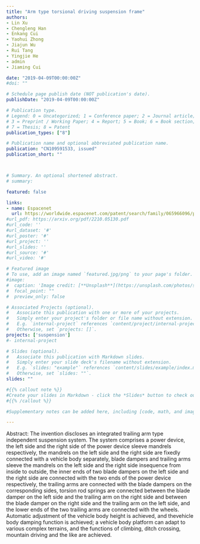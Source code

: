 ```yaml
---
title: "Arm type torsional driving suspension frame"
authors:
- Lin Xu
- Chengleng Han
- Enkang Cui
- Yaohui Zhong
- Jiajun Wu
- Rui Tang
- Yingjie He
- admin
- Jiaming Cui

date: "2019-04-09T00:00:00Z"
#doi: ""

# Schedule page publish date (NOT publication's date).
publishDate: "2019-04-09T00:00:00Z"

# Publication type.
# Legend: 0 = Uncategorized; 1 = Conference paper; 2 = Journal article;
# 3 = Preprint / Working Paper; 4 = Report; 5 = Book; 6 = Book section;
# 7 = Thesis; 8 = Patent
publication_types: ["8"]

# Publication name and optional abbreviated publication name.
publication: "CN109591533, issued"
publication_short: ""



# Summary. An optional shortened abstract.
# summary: 

featured: false

links:
- name: Espacenet
  url: https://worldwide.espacenet.com/patent/search/family/065966096/publication/CN109591533A?q=CN109591533
#url_pdf: https://arxiv.org/pdf/2210.05130.pdf
#url_code: ''
#url_dataset: '#'
#url_poster: '#'
#url_project: ''
#url_slides: ''
#url_source: '#'
#url_video: '#'

# Featured image
# To use, add an image named `featured.jpg/png` to your page's folder. 
#image:
#  caption: 'Image credit: [**Unsplash**](https://unsplash.com/photos/s9CC2SKySJM)'
#  focal_point: ""
#  preview_only: false

# Associated Projects (optional).
#   Associate this publication with one or more of your projects.
#   Simply enter your project's folder or file name without extension.
#   E.g. `internal-project` references `content/project/internal-project/index.md`.
#   Otherwise, set `projects: []`.
projects: ['suspension']
#- internal-project

# Slides (optional).
#   Associate this publication with Markdown slides.
#   Simply enter your slide deck's filename without extension.
#   E.g. `slides: "example"` references `content/slides/example/index.md`.
#   Otherwise, set `slides: ""`.
slides: ""

#{{% callout note %}}
#Create your slides in Markdown - click the *Slides* button to check out the example.
#{{% /callout %}}

#Supplementary notes can be added here, including [code, math, and images](https://wowchemy.com/docs/writing-markdown-latex/).

---
```


Abstract: The invention discloses an integrated trailing arm type independent suspension system. The system comprises a power device, the left side and the right side of the power device sleeve mandrels respectively, the mandrels on the left side and the right side are fixedly connected with a vehicle body separately, blade dampers and trailing arms sleeve the mandrels on the left side and the right side insequence from inside to outside, the inner ends of two blade dampers on the left side and the right side are connected with the two ends of the power device respectively, the trailing arms are connected with the blade dampers on the corresponding sides, torsion rod springs are connected between the blade damper on the left side and the trailing arm on the right side and between the blade damper on the right side and the trailing arm on the left side, and the lower ends of the two trailing arms are connected with the wheels. Automatic adjustment of the vehicle body height is achieved, and thevehicle body damping function is achieved; a vehicle body platform can adapt to various complex terrains, and the functions of climbing, ditch crossing, mountain driving and the like are achieved.
